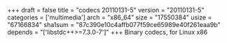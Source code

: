 +++
draft = false
title = "codecs 20110131-5"
version = "20110131-5"
categories = ['multimedia']
arch = "x86_64"
size = "17550384"
usize = "67166834"
sha1sum = "87c390e10c4affb077f59ce65989e40f261eaa9b"
depends = "['libstdc++>=7.3.0-7']"
+++
Binary codecs, for Linux x86